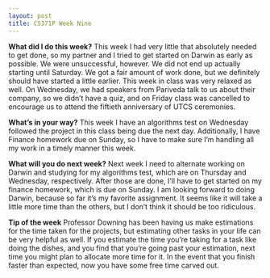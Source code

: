```yaml
---
layout: post
title: CS371P Week Nine
---
```


__What did I do this week?__ This week I had very little that absolutely needed to get done, so my partner and I tried to get started on Darwin as early as possible. We were unsuccessful, however. We did not end up actually starting until Saturday. We got a fair amount of work done, but we definitely should have started a little earlier. This week in class was very relaxed as well. On Wednesday, we had speakers from Pariveda talk to us about their company, so we didn’t have a quiz, and on Friday class was cancelled to encourage us to attend the fiftieth anniversary of UTCS ceremonies. 

__What’s in your way?__ This week I have an algorithms test on Wednesday followed the project in this class being due the next day. Additionally, I have Finance homework due on Sunday, so I have to make sure I’m handling all my work in a timely manner this week. 

__What will you do next week?__ Next week I need to alternate working on Darwin and studying for my algorithms test, which are on Thursday and Wednesday, respectively. After those are done, I’ll have to get started on my finance homework, which is due on Sunday. I am looking forward to doing Darwin, because so far it’s my favorite assignment. It seems like it will take a little more time than the others, but I don’t think it should be too ridiculous. 

__Tip of the week__ Professor Downing has been having us make estimations for the time taken for the projects, but estimating other tasks in your life can be very helpful as well. If you estimate the time you’re taking for a task like doing the dishes, and you find that you’re going past your estimation, next time you might plan to allocate more time for it. In the event that you finish faster than expected, now you have some free time carved out.
